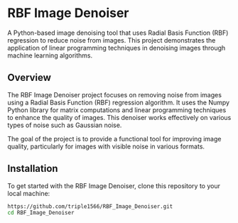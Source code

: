 # RBF Image Denoiser

A Python-based image denoising tool that uses Radial Basis Function (RBF) regression to reduce noise from images. This project demonstrates the application of linear programming techniques in denoising images through machine learning algorithms.

## Overview

The RBF Image Denoiser project focuses on removing noise from images using a Radial Basis Function (RBF) regression algorithm. It uses the Numpy Python library for matrix computations and linear programming techniques to enhance the quality of images. This denoiser works effectively on various types of noise such as Gaussian noise.

The goal of the project is to provide a functional tool for improving image quality, particularly for images with visible noise in various formats.

## Installation

To get started with the RBF Image Denoiser, clone this repository to your local machine:

```bash
https://github.com/triple1566/RBF_Image_Denoiser.git
cd RBF_Image_Denoiser

